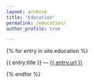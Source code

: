 ```yaml
---
layout: archive
title: "Education"
permalink: /education/
author_profile: true

---
```




{% for entry in site.education %}
  <p>{{ entry.title }} — <a href="{{ entry.url }}">{{ entry.url }}</a></p>
{% endfor %}

<!--
----

<img src="/images/berklogo3.png" alt="image" width="180" height="180">

## University of California, Berkeley
### Ph.D. in Electrical Engineering and Computer Science | 2024- | GPA: 3.76/4.00

Major: IC design 

PI: Prof. Mekhail Anwar - [Lab](https://www.anwarlab.org/research).

**Key Coursework**
1. EECS251A: Introduction to Digital Design and Integrated Circuits [Final Project](/projects)
2. EE240A: Analog Integrated Circuits [Final Project](/projects)
3. EECS251B: Advanced Digital Integrated Circuits and Systems
4. EE240B: Advanced Analog Integrated Circuits



--------------------------------------------------------------------------------------------------------
<img src="/images/stanlogo2.png" alt="image" width="180" height="100">

## Stanford University
### M.S. in Material Science and Engineering | 2019-2021 | GPA: 3.97/4.00

Emphasis on semiconductor devices and solid state circuits. 
!-->
<!--
**Master's Thesis**

Semi-empirical modeling of impact ionization in wide bandgap systems (PI: Prof. Srabanti Chowdhury) - 
[Overview]()

**Key Coursework**
1. Semiconductor Memory Devices and Circuit Design
2. Emerging Non-Volatile Memory Devices and Circuit Design [Final Project](/projects)
3. Power Semiconductor Devices
4. Special Topics in Wide Band Gap Devices 
5. Advanced IC Technology, IC Fabrication Lab
6. Electronics and Photonics Materials and Devices Lab


--------------------------------------------------------------------------------------------------------


<img src="/images/IIT_Madras_logo.png" alt="image" width="180" height="180">

## Indian Institute of Technology, Madras
### B.Tech. in Metallurgical and Materials Engineering | 2015-2019 | GPA: 8.72/10.00

Minor in Semiconductor Devices (Electrical Engineering). 

**Bachelor's Thesis**

Design and fabrication of printed antennas in VHF and UHF range (PI: Prof. Parasuraman Swaminathan and Dr. Jan Schnitker) - 
[Overview](/projects)

**Key Coursework**
1. Compact Modeling of Devices in ICs
2. Solar Cells and Device Physics
3. Physics of Materials

**Co-curricular Activities**:
1. Student Head, Electronics Club (2017-18) - [Center for Innovation](https://cfi.iitm.ac.in/)
2. Student Head, Extra Mural Lectures (2017-18) - [EML](https://www.instagram.com/emliitm/?hl=en)
3. Student Head, Events, Inter-IIT Tech Meet 2017 
4. Co-ordinator, Envisage, Shaastra 2016 - [Shaastra](https://www.shaastra.org/)

-------
<img src="/images/coursera logo.png" alt="image" width="180" height="180">

## Coursera
### Power Electronics Specialization

Offered by Prof. Robert Erickson of UC Boulder, the Power Electronics Specialization consists of 4 courses which helped me understand design of modern Switched-Mode Power Converters, create high-performance control loops, and magnetics design associated with these architectures. I completed the following courses as a part of this specialization -

1. Introduction to Power Electronics - [Certificate](https://www.coursera.org/account/accomplishments/certificate/XGDKMK2PTVLD)
2. Converter Circuits - [Certificate](https://www.coursera.org/account/accomplishments/certificate/AHHW3HX7VS5C)
3. Converter Control - [Certificate](https://www.coursera.org/account/accomplishments/certificate/J8QXCGVXYN4G)
4. Magnetics for Power Electronic Converters - [Certificate](https://www.coursera.org/account/accomplishments/certificate/S44TTBXFRG2P)

In addition to this, I've also picked up fundamentals of Digital System design through this course -
1. Digital Systems: From Logic Gates to Processors - [Certificate](https://www.coursera.org/account/accomplishments/certificate/38UJ4JWX97PR)

!-->
<!---
{% if author.googlescholar %}
  You can also find my articles on <u><a href="{{author.googlescholar}}">my Google Scholar profile</a>.</u>
{% endif %}

{% include base_path %}

{% for post in site.publications reversed %}
  {% include archive-single.html %}
{% endfor %}
--->


